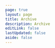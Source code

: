 ```yaml
---
page: true
layout: page
title: Archive
description: Archive
editLink: false
lastUpdated: false
aside: false
---
```


<Archives/>